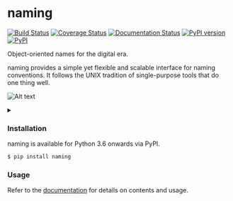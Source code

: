 # naming
[![Build Status](https://travis-ci.org/chrizzFTD/naming.svg?branch=master)](https://travis-ci.org/chrizzFTD/naming)
[![Coverage Status](https://coveralls.io/repos/github/chrizzFTD/naming/badge.svg?branch=master)](https://coveralls.io/github/chrizzFTD/naming?branch=master)
[![Documentation Status](https://readthedocs.org/projects/naming/badge/?version=latest)](https://naming.readthedocs.io/en/latest/?badge=latest)
[![PyPI version](https://badge.fury.io/py/naming.svg)](https://badge.fury.io/py/naming)
[![PyPI](https://img.shields.io/pypi/pyversions/naming.svg)](https://pypi.python.org/pypi/naming)

Object-oriented names for the digital era.

naming provides a simple yet flexible and scalable interface for naming conventions.
It follows the UNIX tradition of single-purpose tools that do one thing well.

![Alt text](https://g.gravizo.com/source/svg/custom_mark10?https%3A%2F%2Fraw.githubusercontent.com%2FchrizzFTD%2Fnaming%2Ffeature%2Fgraphviz_readme%2FREADME.md)

<details> 
<summary></summary>
custom_mark10
digraph G {
    node [shape=none];
    patterns, file_patterns, pipe_patterns, pipefile_patterns;
    node [style="rounded, filled" shape=box];
    class, FILE, PIPE, PIPEFILE;
    node [style="dashed, filled"];
    example, file_example, pipe_example, pipefile_example;
    node [style=filled margin=0 width=1 height=0.46 shape=polygon fixedsize=true skew=0.4];
    format, file_format, pipe_format, pipefile_format;
    legend [shape=point height=0.1 color=white]
    class [color=gray40 fillcolor=gray95];
    format [color=gray40 fillcolor=gray95];
    example [color=gray40 fillcolor=gray95];
    patterns [label="field=pattern" fontcolor=gray22];
    legend -> class -> format -> patterns  -> example [style=invis];
    FILE [color=lightgoldenrod3 fillcolor=lemonchiffon1];
    file_format [label=".(suffix)" color=lightgoldenrod3 fillcolor=lemonchiffon1];
    file_example [label=".ext" color=lightgoldenrod3 fillcolor=lemonchiffon1];
    file_patterns [label="suffix = \w+" fontcolor=lightgoldenrod4];
    PIPE [color=lightskyblue4 fillcolor=lightblue];
    pipe_format [label=".(pipe)" color=lightskyblue4 fillcolor=lightblue];
    pipe_example [label=".1.out.101" color=lightskyblue4 fillcolor=lightblue];
    pipe_patterns [label="version = \d+
    output=\w+?
    frame=\d+?"];
    PIPEFILE [color=mediumorchid4 fillcolor=plum2];
    pipefile_format [skew=0.15 width=2 label="(base).(pipe).(suffix)" color=mediumorchid4 fillcolor=plum2];
    pipefile_example [label="framed_data.7.out.101.ext" color=mediumorchid4 fillcolor=plum2];
    pipefile_patterns [label="base = \w+" fontcolor=mediumorchid4];
    edge [color=gray36 arrowhead="vee"];
    PIPE -> pipe_format -> pipe_patterns -> pipe_example;
    FILE -> file_format -> file_patterns -> file_example;
    PIPEFILE -> pipefile_format -> pipefile_patterns -> pipefile_example;
    PIPE -> PIPEFILE;
    FILE -> PIPEFILE;
}
custom_mark10
</details>
    
### Installation

naming is available for Python 3.6 onwards via PyPI.

```bash
$ pip install naming
```

### Usage

Refer to the [documentation](http://naming.readthedocs.io/en/latest/) for details on contents and usage.

